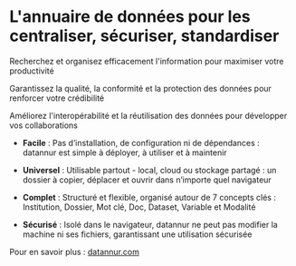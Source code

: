 # L'annuaire de données pour les centraliser, sécuriser, standardiser

Recherchez et organisez efficacement l'information pour maximiser votre productivité

Garantissez la qualité, la conformité et la protection des données pour renforcer votre crédibilité

Améliorez l'interopérabilité et la réutilisation des données pour développer vos collaborations

- **Facile** :
  Pas d’installation, de configuration ni de dépendances : datannur est simple à déployer, à utiliser et à maintenir

- **Universel** :
  Utilisable partout - local, cloud ou stockage partagé : un dossier à copier, déplacer et ouvrir dans n’importe quel navigateur

- **Complet** :
  Structuré et flexible, organisé autour de 7 concepts clés : Institution, Dossier, Mot clé, Doc, Dataset, Variable et Modalité

- **Sécurisé** :
  Isolé dans le navigateur, datannur ne peut pas modifier la machine ni ses fichiers, garantissant une utilisation sécurisée

Pour en savoir plus : [datannur.com](https://datannur.com)

